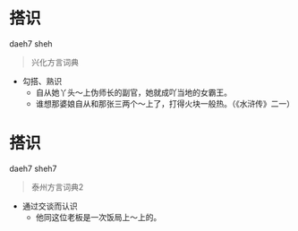 # 搭识
daeh7 sheh
> 兴化方言词典
- 勾搭、熟识
  - 自从她丫头～上伪师长的副官，她就成吖当地的女霸王。
  - 谁想那婆娘自从和那张三两个～上了，打得火块一般热。（《水浒传》二一）


# 搭识
daeh7 sheh7
> 泰州方言词典2
- 通过交谈而认识
  - 他同这位老板是一次饭局上～上的。